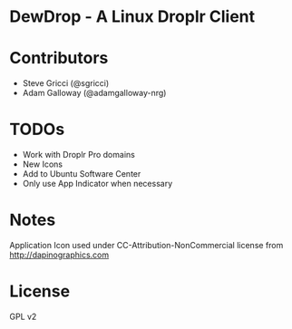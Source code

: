 DewDrop - A Linux Droplr Client
=======

# Contributors
* Steve Gricci (@sgricci)
* Adam Galloway (@adamgalloway-nrg)


# TODOs

* Work with Droplr Pro domains
* New Icons
* Add to Ubuntu Software Center
* Only use App Indicator when necessary

# Notes

Application Icon used under CC-Attribution-NonCommercial license from http://dapinographics.com

# License

GPL v2
